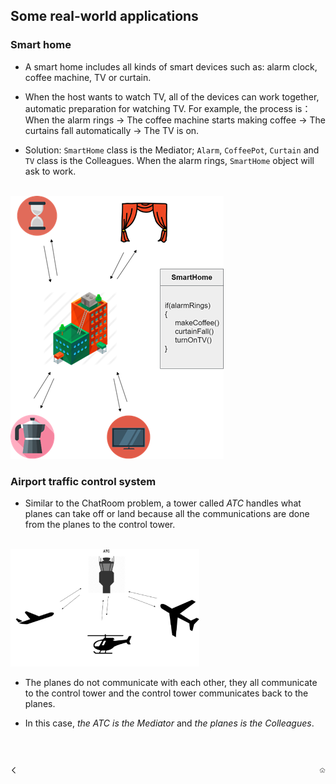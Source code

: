 ## Some real-world applications

### Smart home

- A smart home includes all kinds of smart devices such as: alarm clock, coffee machine, TV or curtain.

- When the host wants to watch TV, all of the devices can work together, automatic preparation for watching TV. For example, the process is：When the alarm rings -> The coffee machine starts making coffee -> The curtains fall automatically -> The TV is on.

- Solution: ```SmartHome``` class is the Mediator; ```Alarm```, ```CoffeePot```, ```Curtain``` and ```TV``` class is the Colleagues. When the alarm rings, ```SmartHome``` object will ask to work.

<br/>

<img src="./../assets/img/05_Smart_Home.png"/>

<br/>

### Airport traffic control system


- Similar to the ChatRoom problem, a tower called *ATC* handles what planes can take off or land because all the communications are done from the planes to the control tower.
  
<br/>

<img width="60%" src="./../assets/img/05_Airport.png"/>

<br/>

- The planes do not communicate with each other, they all communicate to the control tower and the control tower communicates back to the planes.

- In this case, *the ATC is the Mediator* and *the planes is the Colleagues*.

<br/>
<br/>

[<img align="left" width="2%" src="./../assets/icon/previous.png"/>](./P04_Pros_and_Cons.md "Pros and Cons")
[<img align="right" width="2%" src="./../assets/icon/home.png"/>](../README.md "Back to Home")